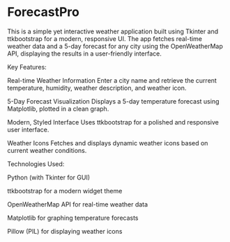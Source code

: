 # ForecastPro
This is a simple yet interactive weather application built using Tkinter and ttkbootstrap for a modern, responsive UI. The app fetches real-time weather data and a 5-day forecast for any city using the OpenWeatherMap API, displaying the results in a user-friendly interface.

Key Features:

Real-time Weather Information
Enter a city name and retrieve the current temperature, humidity, weather description, and weather icon.

5-Day Forecast Visualization
Displays a 5-day temperature forecast using Matplotlib, plotted in a clean graph.

Modern, Styled Interface
Uses ttkbootstrap for a polished and responsive user interface.

Weather Icons
Fetches and displays dynamic weather icons based on current weather conditions.

Technologies Used:

Python (with Tkinter for GUI)

ttkbootstrap for a modern widget theme

OpenWeatherMap API for real-time weather data

Matplotlib for graphing temperature forecasts

Pillow (PIL) for displaying weather icons
